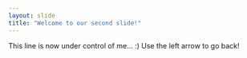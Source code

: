 ```yaml
---
layout: slide
title: "Welcome to our second slide!"
---
```

This line is now under control of me... :)
Use the left arrow to go back!
